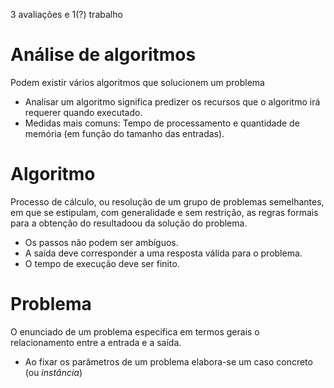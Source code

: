 3 avaliações e 1(?) trabalho

# Análise de algoritmos

Podem existir vários algoritmos que solucionem um problema

- Analisar um algoritmo significa predizer os recursos que o algoritmo irá requerer quando executado.
- Medidas mais comuns: Tempo de processamento e quantidade de memória (em função do tamanho das entradas).

# Algoritmo

Processo de cálculo, ou resolução de um grupo de problemas semelhantes, em que se estipulam, com generalidade e sem restrição, as regras formais para a obtenção do resultadoou da solução do problema.

- Os passos não podem ser ambíguos.
- A saída deve corresponder a uma resposta válida para o problema.
- O tempo de execução deve ser finito.

# Problema

O enunciado de um problema especifica em termos gerais o relacionamento entre a entrada e a saída.

- Ao fixar os parâmetros de um problema elabora-se um caso concreto (ou *instância*)
